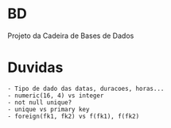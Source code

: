 # BD
Projeto da Cadeira de Bases de Dados

# Duvidas

	- Tipo de dado das datas, duracoes, horas...
	- numeric(16, 4) vs integer
	- not null unique?
	- unique vs primary key
	- foreign(fk1, fk2) vs f(fk1), f(fk2)